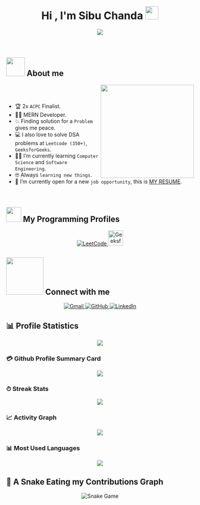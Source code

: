 <h1 align="center">Hi , I'm Sibu Chanda <img src="https://media.giphy.com/media/hvRJCLFzcasrR4ia7z/giphy.gif" width="35"></h1>

<p align="center">
  <a href="https://github.com/DenverCoder1/readme-typing-svg">
    <img src="https://readme-typing-svg.herokuapp.com?font=Time+New+Roman&color=%23C8BE25&size=25&center=true&vCenter=true&width=600&height=100&lines=MERN+Developer;Love+To+Solve+DSA+Problems;Solved+(350%2B)+Questions+on+Leetcode;Always+learning+new+things">
  </a>
</p>

<br>

## <picture><img src = "https://github.com/7oSkaaa/7oSkaaa/blob/main/Images/about_me.gif?raw=true" width = 50px></picture> About me

<picture> <img align="right" src="https://github.com/7oSkaaa/7oSkaaa/blob/main/Images/Right_Side.gif?raw=true" width = 250px></picture>


<br><br>
- :trophy: 2x `ACPC` Finalist.
- :technologist: MERN Developer.
- :boom: Finding solution for a `Problem` gives me peace.
- :computer: I also love to solve DSA problems at `Leetcode (350+)`, `GeeksforGeeks`.
- :student: I’m currently learning `Computer Science` and `Software Engineering`.
- :nerd_face: Always `learning new things`.
- :thinking: I’m currently open for a new `job opportunity`, this is [MY RESUME](https://drive.google.com/file/d/1MwJVrUghnBI4d0OZzCUPN3fN2GAsdUtb/view?usp=sharing).
<br>

## <picture> <img src="https://github.com/Sibuchanda/Sibuchanda/blob/main/Images/competitive_programming_profile.png?raw=true" width=40> </picture> My Programming Profiles

<p align="center">
<a href="https://leetcode.com/u/Sibuchanda/" target="_blank">
  <img src="https://img.icons8.com/external-tal-revivo-shadow-tal-revivo/50/000000/external-level-up-your-coding-skills-and-quickly-land-a-job-logo-shadow-tal-revivo.png" alt="LeetCode" title="LeetCode"/>
</a>
<a href="https://www.geeksforgeeks.org/user/sibuchan872p/" target="_blank">
  <img src="https://upload.wikimedia.org/wikipedia/commons/4/43/GeeksforGeeks.svg" alt="GeeksforGeeks" title="GeeksforGeeks" width="40px"/>
</a>
</p>

## <picture> <img src="https://github.com/Sibuchanda/Sibuchanda/blob/main/Images/Connect-with-me.gif?raw=true" width="100px"> </picture> Connect with me
<p align="center">
	<a href="mailto:sibuchanda457@gmail.com">
		<img src="https://img.shields.io/badge/gmail-%23EA4335.svg?style=plastic&logo=gmail&logoColor=white" alt="Gmail"/>
	</a>
	<a href="https://github.com/Sibuchanda">
		<img src="https://img.shields.io/badge/github-%23181717.svg?style=plastic&logo=github&logoColor=white" alt="GitHub"/>
	</a>
	<a href="https://www.linkedin.com/in/sibu-chanda/" target="_blank">
		<img src="https://img.shields.io/badge/linkedin-%230A66C2.svg?style=plastic&logo=linkedin&logoColor=white" alt="LinkedIn"/>
	</a>
</p>

## 📊 Profile Statistics

<div align="center">
  <img src="https://github-readme-stats.vercel.app/api?username=Sibuchanda&theme=algolia&show_icons=true&count_private=true&bg_color=1e2b3c&border_color=B2E0FF&icon_color=95ccff&border_radius=20&include_all_commits=true&rank_icon=percentile"/>
</div>

### 💳 Github Profile Summary Card

<div align="center">
  <img src="https://github-profile-summary-cards.vercel.app/api/cards/profile-details?username=Sibuchanda&theme=github_dark"/>
</div>

### ⏱ Streak Stats

<div align="center">
  <a href="https://git.io/streak-stats">
    <img src="http://github-readme-streak-stats.herokuapp.com?user=Sibuchanda&theme=dracula&background=1E2B3C&border=B2E0FF&stroke=000439&ring=95CCFF&fire=95CCFF&currStreakNum=95CCFF&sideNums=95CCFF&currStreakLabel=95CCFF&sideLabels=95CCFF&dates=FFFFFF"/>
  </a>
</div>

### 📈 Activity Graph

<div align="center">
  <img src="https://github-readme-activity-graph.vercel.app/graph?username=Sibuchanda&theme=react-dark"/>
</div>

### 📊 Most Used Languages

<div align="center">
  <img src="https://github-readme-stats.vercel.app/api/top-langs?username=Sibuchanda&show_icons=true&locale=en&layout=compact&theme=radical"/>
</div>

## 🐍 A Snake Eating my Contributions Graph

<p align="center">
	<img src="https://github.com/Sibuchanda/Sibuchanda/blob/output/github-contribution-grid-snake.svg?" alt="Snake Game"/>
</p>
